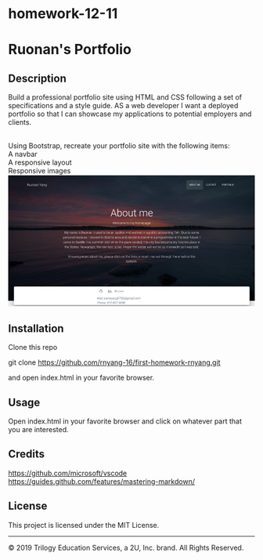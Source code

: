 # homework-12-11
# Ruonan's Portfolio

## Description 

Build a professional portfolio site using HTML and CSS following a set of specifications and a style guide. AS a web developer I want a deployed portfolio so that I can showcase my applications to potential employers and clients.<br><br>

Using Bootstrap, recreate your portfolio site with the following items:<br>
A navbar<br>
A responsive layout<br>
Responsive images<br>
![ScreenShot](assets/images/homepage_screenshot.jpg)<br>

## Installation

Clone this repo

git clone https://github.com/rnyang-16/first-homework-rnyang.git

and open index.html in your favorite browser.


## Usage 

Open index.html in your favorite browser and click on whatever part that you are interested.

## Credits

https://github.com/microsoft/vscode<br>
https://guides.github.com/features/mastering-markdown/



## License

This project is licensed under the MIT License.


---
© 2019 Trilogy Education Services, a 2U, Inc. brand. All Rights Reserved.

